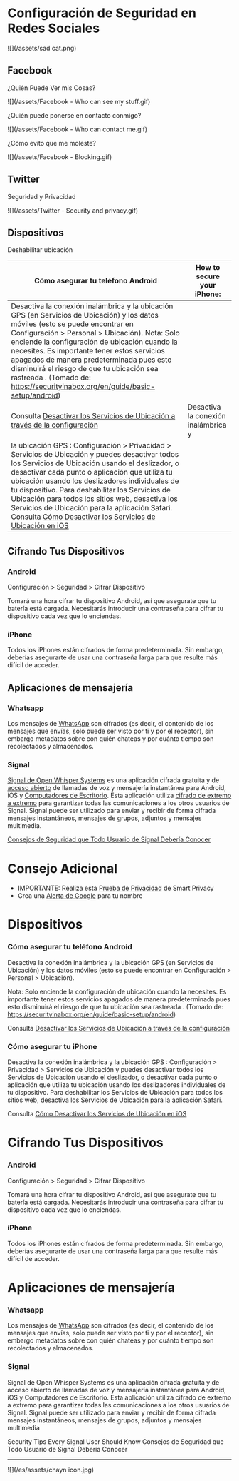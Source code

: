 # Configuración de Seguridad en Redes Sociales

![](/assets/sad cat.png)

## Facebook

¿Quién Puede Ver mis Cosas?

![](/assets/Facebook - Who can see my stuff.gif)



¿Quién puede ponerse en contacto conmigo?

![](/assets/Facebook - Who can contact me.gif)



¿Cómo evito que me moleste?

![](/assets/Facebook - Blocking.gif)




## Twitter

Seguridad y Privacidad

![](/assets/Twitter - Security  and privacy.gif)



## Dispositivos

Deshabilitar ubicación

| Cómo asegurar tu teléfono Android | How to secure your iPhone: |
| --- | --- |
| Desactiva la conexión  inalámbrica y la ubicación GPS  (en Servicios de Ubicación) y los datos móviles (esto se puede encontrar  en Configuración > Personal > Ubicación). Nota: Solo enciende la configuración de ubicación cuando la necesites. Es importante tener estos servicios apagados de manera predeterminada pues esto disminuirá el riesgo de que tu ubicación sea rastreada . (Tomado de: https://securityinabox.org/en/guide/basic-setup/android)
Consulta [Desactivar los Servicios de Ubicación a través de la configuración](http://www.wikihow.com/Turn-Off-Location-Services-on-an-Android) | Desactiva  la  conexión inalámbrica y
la ubicación GPS : Configuración  > Privacidad > Servicios de Ubicación y puedes desactivar todos los Servicios de Ubicación  usando el deslizador, o desactivar cada punto o  aplicación que utiliza tu ubicación usando los deslizadores individuales de tu dispositivo. Para deshabilitar los Servicios de Ubicación para todos los sitios web,  desactiva los Servicios de Ubicación para la aplicación Safari. Consulta  [Cómo Desactivar los Servicios de Ubicación en iOS](http://www.tomsguide.com/us/turn-off-location-services-iphone,news-21276.html)|


## Cifrando Tus Dispositivos

### Android

Configuración > Seguridad > Cifrar Dispositivo

Tomará una hora cifrar tu dispositivo Android, así que asegurate que tu batería está cargada.
Necesitarás introducir una contraseña para cifrar tu dispositivo cada vez que lo enciendas. 

### iPhone

Todos los iPhones están cifrados de forma predeterminada. Sin embargo, deberías asegurarte de usar una contraseña larga  para que resulte más difícil de acceder. 


## Aplicaciones de mensajería 

### Whatsapp

Los mensajes de [WhatsApp](https://www.whatsapp.com) son cifrados (es decir, el contenido de los mensajes que envías, solo puede ser visto por ti y por el receptor), sin embargo metadatos sobre con quién chateas y por cuánto tiempo son recolectados y almacenados. 


### Signal

[Signal de Open Whisper Systems](https://theintercept.com/2016/07/02/security-tips-every-signal-user-should-know/) es una aplicación cifrada  gratuita y de [acceso abierto](https://en.wikipedia.org/wiki/Free_and_open-source_software) de llamadas de voz y  mensajería  instantánea para Android,  iOS y [Computadores de Escritorio](https://en.wikipedia.org/wiki/Free_and_open-source_software). Esta aplicación utiliza [cifrado de extremo a extremo](https://en.wikipedia.org/wiki/End-to-end_encryption) para garantizar todas las comunicaciones a los otros usuarios de Signal. Signal puede ser utilizado para enviar y recibir de forma cifrada mensajes instantáneos, mensajes de grupos, adjuntos y mensajes multimedia.

[Consejos de Seguridad que Todo Usuario de Signal Debería Conocer
](https://theintercept.com/2016/07/02/security-tips-every-signal-user-should-know/)



# Consejo Adicional

* IMPORTANTE: Realiza esta [Prueba de Privacidad](http://smartprivacy.tumblr.com/privacynow) de Smart Privacy
* Crea una [Alerta de Google](https://www.google.com/alerts) para tu nombre


# Dispositivos

### Cómo asegurar tu teléfono Android
Desactiva la conexión  inalámbrica y la ubicación GPS  (en Servicios de Ubicación) y los datos móviles (esto se puede encontrar  en Configuración > Personal > Ubicación). 

Nota: Solo enciende la configuración de ubicación cuando la necesites. Es importante tener estos servicios apagados de manera predeterminada pues esto disminuirá el riesgo de que tu ubicación sea rastreada . (Tomado de: https://securityinabox.org/en/guide/basic-setup/android)

Consulta [Desactivar los Servicios de Ubicación a través de la configuración](http://www.wikihow.com/Turn-Off-Location-Services-on-an-Android)

### Cómo asegurar tu iPhone
Desactiva  la  conexión inalámbrica y
la ubicación GPS :
Configuración  > Privacidad > Servicios de Ubicación y puedes desactivar todos los Servicios de Ubicación  usando el deslizador, o desactivar cada punto o  aplicación que utiliza tu ubicación usando los deslizadores individuales de tu dispositivo. Para deshabilitar los Servicios de Ubicación para todos los sitios web,  desactiva los Servicios de Ubicación para la aplicación Safari.

Consulta  [Cómo Desactivar los Servicios de Ubicación en iOS](http://www.tomsguide.com/us/turn-off-location-services-iphone,news-21276.html)


# Cifrando Tus Dispositivos
### Android

Configuración > Seguridad > Cifrar Dispositivo

Tomará una hora cifrar tu dispositivo Android, así que asegurate que tu batería está cargada.
Necesitarás introducir una contraseña para cifrar tu dispositivo cada vez que lo enciendas. 


### iPhone
Todos los iPhones están cifrados de forma predeterminada. Sin embargo, deberías asegurarte de usar una contraseña larga  para que resulte más difícil de acceder. 


# Aplicaciones de mensajería 

### Whatsapp
Los mensajes de [WhatsApp](http://whatsapp.com) son cifrados (es decir, el contenido de los mensajes que envías, solo puede ser visto por ti y por el receptor), sin embargo metadatos sobre con quién chateas y por cuánto tiempo son recolectados y almacenados. 

### Signal
Signal de Open Whisper Systems es una aplicación cifrada  gratuita y de acceso abierto de llamadas de voz y  mensajería  instantánea para Android,  iOS y Computadores de Escritorio. Esta aplicación utiliza cifrado de extremo a extremo para garantizar todas las comunicaciones a los otros usuarios de Signal. Signal puede ser utilizado para enviar y recibir de forma cifrada mensajes instantáneos, mensajes de grupos, adjuntos y mensajes multimedia

Security Tips Every Signal User Should Know
Consejos de Seguridad que Todo Usuario de Signal Debería Conocer

---

![](/es/assets/chayn icon.jpg)